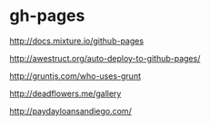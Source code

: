 gh-pages
========

http://docs.mixture.io/github-pages

http://awestruct.org/auto-deploy-to-github-pages/

http://gruntjs.com/who-uses-grunt

http://deadflowers.me/gallery

http://paydayloansandiego.com/
